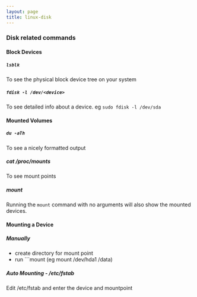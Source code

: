 ```yaml
---
layout: page
title: linux-disk
---
```


### Disk related commands
#### Block Devices

##### ```lsblk```
To see the physical block device tree on your system

##### ```fdisk -l /dev/<device>```
To see detailed info about a device.
eg ```sudo fdisk -l /dev/sda```

#### Mounted Volumes

#####  ```du -aTh```
To see a nicely formatted output

##### cat /proc/mounts
To see mount points

##### mount
Running the ```mount``` command with no arguments will also show the mounted devices.

#### Mounting a Device

##### Manually
- create directory for mount point
- run ```mount <device path> <mount dir> (eg mount /dev/hda1 /data)

##### Auto Mounting - /etc/fstab
Edit /etc/fstab and enter the device and mountpoint

